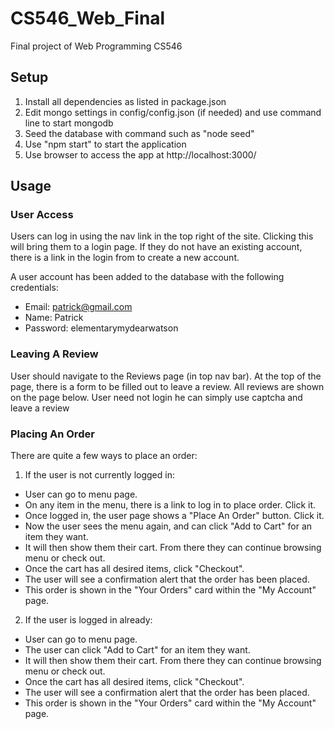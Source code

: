 # CS546_Web_Final
Final project of Web Programming CS546


## Setup
1. Install all dependencies as listed in package.json
2. Edit mongo settings in config/config.json (if needed) and use command line to start mongodb
3. Seed the database with command such as "node seed"
4. Use "npm start" to start the application
5. Use browser to access the app at http://localhost:3000/

## Usage

### User Access
Users can log in using the nav link in the top right of the site. Clicking this will bring them to a login page. If they do not have an existing account, there is a link in the login from to create a new account. 

A user account has been added to the database with the following credentials:
  * Email: patrick@gmail.com
  * Name: Patrick
  * Password: elementarymydearwatson
  
### Leaving A Review
User should navigate to the Reviews page (in top nav bar). At the top of the page, there is a form to be filled out to leave a review. All reviews are shown on the page below.
User need not login he can simply use captcha and leave a review

### Placing An Order
There are quite a few ways to place an order:
1. If the user is not currently logged in:
  * User can go to menu page.
  * On any item in the menu, there is a link to log in to place order. Click it.
  * Once logged in, the user page shows a "Place An Order" button. Click it.
  * Now the user sees the menu again, and can click "Add to Cart" for an item they want.
  * It will then show them their cart. From there they can continue browsing menu or check out.
  * Once the cart has all desired items, click "Checkout". 
  * The user will see a confirmation alert that the order has been placed.
  * This order is shown in the "Your Orders" card within the "My Account" page.
  
2. If the user is logged in already:
  * User can go to menu page.
  * The user can click "Add to Cart" for an item they want.
  * It will then show them their cart. From there they can continue browsing menu or check out.
  * Once the cart has all desired items, click "Checkout". 
  * The user will see a confirmation alert that the order has been placed.
  * This order is shown in the "Your Orders" card within the "My Account" page.


